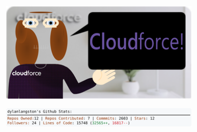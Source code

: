 <!-- 
Version 2.0.153
Built Sat Nov 23 2024 12:13:09 GMT+0000 (Coordinated Universal Time)
-->

<h1 align="center">
  <a href="https://github.com/dylanlangston/dylanlangston/tree/master/src" title="Click to View Source">
    <picture width="100%" alt="Dylan">
      <source media="(prefers-color-scheme: dark)" srcset="dylan-dark.svg?version=2.0.153">
      <img src="dylan-light.svg?version=2.0.153" alt="Dylan">
    </picture>
  </a>
</h1>

<div align="center">
  <picture width="100%" alt="Profile Info and Stats">
    <source media="(prefers-color-scheme: dark)" srcset="stats-dark.svg?version=2.0.153">
    <img src="stats-light.svg?version=2.0.153" alt="Profile Info and Stats">
  </picture>
</div>
